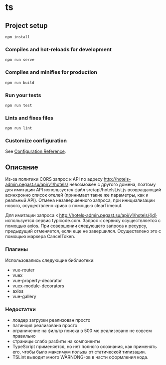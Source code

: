 # ts

## Project setup
```
npm install
```

### Compiles and hot-reloads for development
```
npm run serve
```

### Compiles and minifies for production
```
npm run build
```

### Run your tests
```
npm run test
```

### Lints and fixes files
```
npm run lint
```

### Customize configuration
See [Configuration Reference](https://cli.vuejs.org/config/).

## Описание
Из-за политики CORS запрос к API по адресу http://hotels-admin.pegast.su/api/v1/hotels/  невозможен с другого домена, поэтому для имитации API используется файл src/api/hotelsList.js возвращающий асинхронно список отелей (принимает такие же параметры, как и реальный API). Отмена незавершенного запроса, при инициализации нового, осуществлено криво с помощью clearTimeout.

Для имитации запроса к http://hotels-admin.pegast.su/api/v1/hotels/{id} используется сервис typicode.com. Запрос к сервису осуществляется с помощью axios. При совершении следующего запроса к ресурсу, предыдущий отменяется, если еще не завершился. Осуществлено это с помощью маркера CancelToken.

### Плагины
Использовались следующие библиотеки:
-	vue-router
-	vuex
-	vue-property-decorator
-	vuex-module-decorators
-	axios
-	vue-gallery

### Недостатки
- лоадер загрузки реализован просто
- пагинция реализована просто
- ограничение на фильтр поиска в 500 мс реализовано не совсем правильно
- страницы слабо разбиты на компоненты
- TypeScript применяется, но нет полного осознания, как применять его, чтобы было максимум пользы от статической типизации.
- TSLint выводит много WARNONG-ов в части оформления кода.